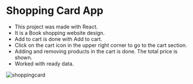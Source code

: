 # Shopping Card App  

- This project was made with React.  
- It is a Book shopping website design.  
- Add to cart is done with Add to cart.  
- Click on the cart icon in the upper right corner to go to the cart section.  
- Adding and removing products in the cart is done. The total price is shown.  
- Worked with ready data.  

![shoppingcard](https://user-images.githubusercontent.com/77458139/211292189-dc4205e5-c1b1-415f-9c53-cff31687f253.png)
